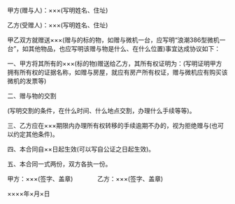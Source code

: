 
 


甲方(赠与人)：×××(写明姓名、住址)


乙方(受赠人)：×××(写明姓名、住址)


甲乙双方就赠送×××(赠与的标的物，如赠与微机一台，应写明“浪潮386型微机一台”，如其他物品，也应写明该赠与物是什么、在什么位置)事宜达成协议如下：


一、甲方将其所有的×××(标的物)赠送给乙方，其所有权证明为：(写明证明甲方拥有所有权的证据名称，如赠与房屋，就应有房产所有权证，赠与微机应有购买该微机的发票等)


二、赠与物的交割


(写明交割的条件，在什么时间、什么地点交割，办理什么手续等等)。


三、乙方应在×××期限内办理所有权转移的手续逾期不办的，视为拒绝赠与(也可以约定其他条件)。


四、本合同自××日起生效(可以写自公证之日起生效)。


五、本合同一式两份，双方各执一份。


甲方：×××(签字、盖章)　　　　乙方：×××(签字、盖章)


××××年×月×日
 


 

 
 
 
 
 
  


  
 

  


  


  
 
 
 
 

